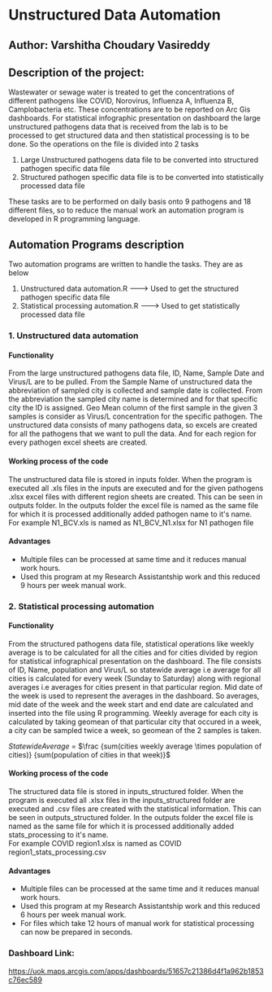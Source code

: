 # Unstructured Data Automation
## Author: Varshitha Choudary Vasireddy
## Description of the project:
Wastewater or sewage water is treated to get the concentrations of different pathogens like COVID, Norovirus, Influenza A, Influenza B, Camplobacteria etc. These concentrations are to be reported on Arc Gis dashboards. For statistical infographic presentation on dashboard the large unstructured pathogens data that is received from the lab is to be processed to get structured data and then statistical processing is to be done. So the operations on the file is divided into 2 tasks  
1. Large Unstructured pathogens data file to be converted into structured pathogen specific data file
2. Structured pathogen specific data file is to be converted into statistically processed data file

These tasks are to be performed on daily basis onto 9 pathogens and 18 different files, so to reduce the manual work an automation program is developed in R programming language.

## Automation Programs description
Two automation programs are written to handle the tasks. They are as below  
1. Unstructured data automation.R ---> Used to get the structured pathogen specific data file
2. Statistical processing automation.R ---> Used to get statistically processed data file

### 1. Unstructured data automation
#### **Functionality**
From the large unstructured pathogens data file, ID, Name, Sample Date and Virus/L are to be pulled. From the Sample Name of unstructured data the abbreviation of sampled city is collected and sample date is collected. From the abbreviation the sampled city name is determined and for that specific city the ID is assigned. Geo Mean column of the first sample in the given 3 samples is consider as Virus/L concentration for the specific pathogen. The unstructured data consists of many pathogens data, so excels are created for all the pathogens that we want to pull the data. And for each region for every pathogen excel sheets are created.
#### **Working process of the code**
The unstructured data file is stored in inputs folder. When the program is executed all .xls files in the inputs are executed and for the given pathogens .xlsx excel files with different region sheets are created. This can be seen in outputs folder. In the outputs folder the excel file is named as the same file for which it is processed additionally added pathogen name to it's name.  
For example N1_BCV.xls is named as N1_BCV_N1.xlsx for N1 pathogen file
#### **Advantages**
- Multiple files can be processed at same time and it reduces manual work hours.
- Used this program at my Research Assistantship work and this reduced 9 hours per week manual work.

### 2. Statistical processing automation
#### **Functionality**
From the structured pathogens data file, statistical operations like weekly average is to be calculated for all the cities and for cities divided by region for statistical infographical presentation on the dashboard. The file consists of ID, Name, population and Virus/L so statewide average i.e average for all cities is calculated for every week (Sunday to Saturday) along with regional averages i.e averages for cities present in that particular region. Mid date of the week is used to represent the averages in the dashboard. So averages, mid date of the week and the week start and end date are calculated and inserted into the file using R programming. Weekly average for each city is calculated by taking geomean of that particular city that occured in a week, a city can be sampled twice a week, so geomean of the 2 samples is taken. 

$Statewide Average$ = $\frac {sum(cities weekly average \times population of cities)} {sum(population of cities in that week)}$

#### **Working process of the code**
The structured data file is stored in inputs_structured folder. When the program is executed all .xlsx files in the inputs_structured folder are executed and .csv files are created with the statistical information. This can be seen in outputs_structured folder. In the outputs folder the excel file is named as the same file for which it is processed additionally added stats_processing to it's name.  
For example COVID region1.xlsx is named as COVID region1_stats_processing.csv

#### **Advantages**
- Multiple files can be processed at the same time and it reduces manual work hours.
- Used this program at my Research Assistantship work and this reduced 6 hours per week manual work.
- For files which take 12 hours of manual work for statistical processing can now be prepared in seconds.

### Dashboard Link:
https://uok.maps.arcgis.com/apps/dashboards/51657c21386d4f1a962b1853c76ec589